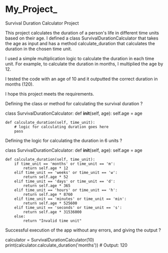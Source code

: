 # My_Project_
Survival Duration Calculator Project

This project calculates the duration of a person's life in different time units based on their age. I defined a class SurvivalDurationCalculator that takes the age as input and has a method calculate_duration that calculates the duration in the chosen time unit.

I used a simple multiplication logic to calculate the duration in each time unit. For example, to calculate the duration in months, I multiplied the age by 12.

I tested the code with an age of 10 and it outputted the correct duration in months (120).

I hope this project meets the requirements.








Defining the class or method for calculating the survival duration ?

class SurvivalDurationCalculator:
    def __init__(self, age):
        self.age = age

    def calculate_duration(self, time_unit):
        # logic for calculating duration goes here
        pass

Defining the logic for calculating the duration in 6 units ?

class SurvivalDurationCalculator:
    def __init__(self, age):
        self.age = age

    def calculate_duration(self, time_unit):
        if time_unit == 'months' or time_unit == 'm':
            return self.age * 12
        elif time_unit == 'weeks' or time_unit == 'w':
            return self.age * 52
        elif time_unit == 'days' or time_unit == 'd':
            return self.age * 365
        elif time_unit == 'hours' or time_unit == 'h':
            return self.age * 8760
        elif time_unit == 'minutes' or time_unit == 'min':
            return self.age * 525600
        elif time_unit == 'seconds' or time_unit == 's':
            return self.age * 31536000
        else:
            return "Invalid time unit"

 Successful execution of the app without any errors, and giving the output ?

calculator = SurvivalDurationCalculator(10)
print(calculator.calculate_duration('months'))  # Output: 120




